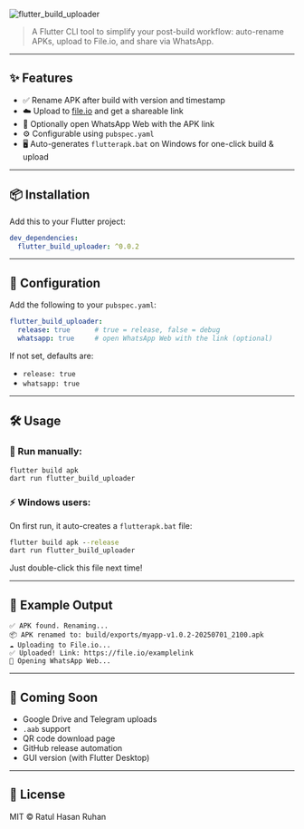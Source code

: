 ![flutter_build_uploader](https://github.com/user-attachments/assets/f8aedfe4-81b5-4c5f-b7a1-7fbff94e7ee2)

> A Flutter CLI tool to simplify your post-build workflow: auto-rename APKs, upload to File.io, and share via WhatsApp.

---

## ✨ Features

* ✅ Rename APK after build with version and timestamp
* ☁️ Upload to [file.io](https://www.file.io) and get a shareable link
* 💬 Optionally open WhatsApp Web with the APK link
* ⚙️ Configurable using `pubspec.yaml`
* 🖥️ Auto-generates `flutterapk.bat` on Windows for one-click build & upload

---

## 📦 Installation

Add this to your Flutter project:

```yaml
dev_dependencies:
  flutter_build_uploader: ^0.0.2
```

---

## 🔧 Configuration

Add the following to your `pubspec.yaml`:

```yaml
flutter_build_uploader:
  release: true      # true = release, false = debug
  whatsapp: true     # open WhatsApp Web with the link (optional)
```

If not set, defaults are:

* `release: true`
* `whatsapp: true`

---

## 🛠️ Usage

### 🔁 Run manually:

```bash
flutter build apk
dart run flutter_build_uploader
```

### ⚡ Windows users:

On first run, it auto-creates a `flutterapk.bat` file:

```bat
flutter build apk --release
dart run flutter_build_uploader
```

Just double-click this file next time!

---

## 🧪 Example Output

```
✅ APK found. Renaming...
📦 APK renamed to: build/exports/myapp-v1.0.2-20250701_2100.apk
☁️ Uploading to File.io...
✅ Uploaded! Link: https://file.io/examplelink
💬 Opening WhatsApp Web...
```

---

## 🧠 Coming Soon

* Google Drive and Telegram uploads
* `.aab` support
* QR code download page
* GitHub release automation
* GUI version (with Flutter Desktop)

---

## 📄 License

MIT © Ratul Hasan Ruhan
